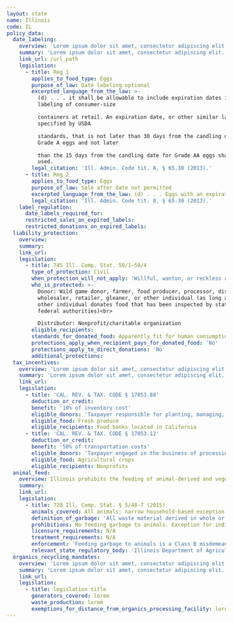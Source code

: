 ```yaml
---
layout: state
name: Illinois
code: IL
policy_data:
  date_labeling:
    overview: 'Lorem ipsum dolor sit amet, consectetur adipiscing elit. Curabitur tellus mi, consequat at laoreet eget, vestibulum nec dolor. Vivamus volutpat quam ac quam bibendum rutrum.'
    summary: 'Lorem ipsum dolor sit amet, consectetur adipiscing elit. Curabitur tellus mi, consequat at laoreet eget, vestibulum nec dolor. Vivamus volutpat quam ac quam bibendum rutrum.'
    link_url: /url_path
    legislation:
      - title: Reg 1
        applies_to_food_type: Eggs
        purpose_of_law: Date labeling optional
        excerpted_language_from_the_law: >-
          (d) . . . it shall be allowable to include expiration dates in the
          labeling of consumer-size

          containers at retail. An expiration date, or other similar language as
          specified by USDA

          standards, that is not later than 30 days from the candling date for
          Grade A eggs and not later

          than the 15 days from the candling date for Grade AA eggs shall be
          used.
        legal_citation: 'Ill. Admin. Code tit. 8, § 65.30 (2013).'
      - title: Reg 2
        applies_to_food_type: Eggs
        purpose_of_law: Sale after date not permitted
        excerpted_language_from_the_law: (d) . . . Eggs with an expiration date marked on the container shall not be offered for sale or sold to a consumer after the date marked on the container.
        legal_citation: 'Ill. Admin. Code tit. 8, § 65.30 (2013).'
    label_regulation:
      date_labels_required_for:
      restricted_sales_on_expired_labels:
      restricted_donations_on_expired_labels:
  liability_protection:
    overview:
    summary:
    link_url:
    legislation:
      - title: 745 Ill. Comp. Stat. 50/1—50/4
        type_of_protection: Civil
        when_protection_will_not_apply: 'Willful, wanton, or reckless acts'
        who_is_protected: >-
          Donor: Wild game donor, farmer, food producer, processor, distributor,
          wholesaler, retailer, gleaner, or other individual (as long as that
          other individual donates food that has been inspected by state or
          federal authorities)<br>

          Distributor: Nonprofit/charitable organization
        eligible_recipients:
        standards_for_donated_food: Apparently fit for human consumption
        protections_apply_when_recipient_pays_for_donated_food: 'No'
        protections_apply_to_direct_donations: 'No'
        additional_protections:
  tax_incentives:
    overview: 'Lorem ipsum dolor sit amet, consectetur adipiscing elit. Curabitur tellus mi, consequat at laoreet eget, vestibulum nec dolor. Vivamus volutpat quam ac quam bibendum rutrum.'
    summary: 'Lorem ipsum dolor sit amet, consectetur adipiscing elit. Curabitur tellus mi, consequat at laoreet eget, vestibulum nec dolor. Vivamus volutpat quam ac quam bibendum rutrum.'
    link_url:
    legislation:
      - title: 'CAL. REV. & TAX. CODE § 17053.88'
        deduction_or_credit:
        benefit: '10% of inventory cost'
        eligible_donors: 'Taxpayer responsible for planting, managing, and harvesting crops'
        eligible_food: Fresh produce
        eligible_recipients: Food banks located in California
      - title: 'CAL. REV. & TAX. CODE § 17053.12'
        deduction_or_credit:
        benefit: '50% of transportation costs'
        eligible_donors: 'Taxpayer engaged in the business of processing, distributing, or selling agricultural products'
        eligible_food: Agricultural crops
        eligible_recipients: Nonprofits
  animal_feed:
    overview: Illinois prohibits the feeding of animal-derived and vegetable waste to animals. Individuals may feed household garbage to their own swine.
    summary:
    link_url:
    legislation:
      - title: 720 Ill. Comp. Stat. § 5/48-7 (2015)
        animals_covered: All animals; narrow household-based exception for swine
        definition_of_garbage: 'All waste material derived in whole or in part from the meat of any animal (including fish and poultry) or other animal material, and other refuse of any character whatsoever that has been associated with any such material, resulting from the handling, preparation, cooking, or consumption of food, except that such term shall not include waste from ordinary household operations which is fed directly to swine on the same premises where such household is located. Garbage also includes putrescible vegetable waste. “Garbage” does not include the contents of the bovine digestive tract. § 5/48-7 (2015).'
        prohibitions: No feeding garbage to animals. Exception for individuals feeding household garbage to swine. § 5/48-7 (2015).
        licensure_requirements: N/A
        treatment_requirements: N/A
        enforcement: 'Feeding garbage to animals is a Class B misdemeanor and for the first offense an individual or facility shall be fined $100-$500. For a second offense, the individual or facility shall be fined $200-$500, imprisoned for not more than 6 months, or both. A violator also may be enjoined from continuing the violation. The department of agriculture may make reasonable inspections necessary to enforce the garbage-feeding rule. § 5/48-7 (2015).'
        relevant_state_regulatory_body: 'Illinois Department of Agriculture (§ 5/48-7 (2015)), <a href="https://www.agr.state.il.us/">https://www.agr.state.il.us/</a>.'
  organics_recycling_mandates:
    overview: 'Lorem ipsum dolor sit amet, consectetur adipiscing elit. Curabitur tellus mi, consequat at laoreet eget, vestibulum nec dolor. Vivamus volutpat quam ac quam bibendum rutrum.'
    summary: 'Lorem ipsum dolor sit amet, consectetur adipiscing elit. Curabitur tellus mi, consequat at laoreet eget, vestibulum nec dolor. Vivamus volutpat quam ac quam bibendum rutrum.'
    link_url:
    legislation:
      - title: legislation title
        generators_covered: lorem
        waste_production: lorem
        exemptions_for_distance_from_organics_processing_facility: lorem
---
```

